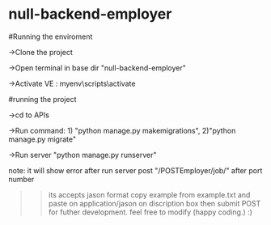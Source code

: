 # null-backend-employer
#Running the enviroment 

->Clone the project

->Open terminal in base dir "null-backend-employer"

->Activate VE : myenv\scripts\activate

#running the project

->cd to APIs

->Run command: 1) "python manage.py makemigrations", 2)"python manage.py migrate"

->Run server "python manage.py runserver"

note: it will show error after run server post "/POSTEmployer/job/" after port number
>> its accepts jason format copy example from example.txt and paste on application/jason on discription box then submit POST for futher development.
>> feel free to modify (happy coding.) :)
